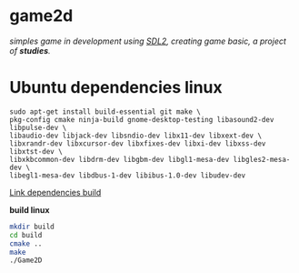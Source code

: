 # game2d

*simples game in development using [SDL2](https://libsdl.org/), creating game basic, a project of **studies**.*

# Ubuntu dependencies linux
~~~
sudo apt-get install build-essential git make \
pkg-config cmake ninja-build gnome-desktop-testing libasound2-dev libpulse-dev \
libaudio-dev libjack-dev libsndio-dev libx11-dev libxext-dev \
libxrandr-dev libxcursor-dev libxfixes-dev libxi-dev libxss-dev libxtst-dev \
libxkbcommon-dev libdrm-dev libgbm-dev libgl1-mesa-dev libgles2-mesa-dev \
libegl1-mesa-dev libdbus-1-dev libibus-1.0-dev libudev-dev
~~~
[Link dependencies build](https://github.com/libsdl-org/SDL/blob/main/docs/README-linux.md#build-dependencies)

**build linux**

~~~bash
mkdir build
cd build
cmake ..
make
./Game2D
~~~